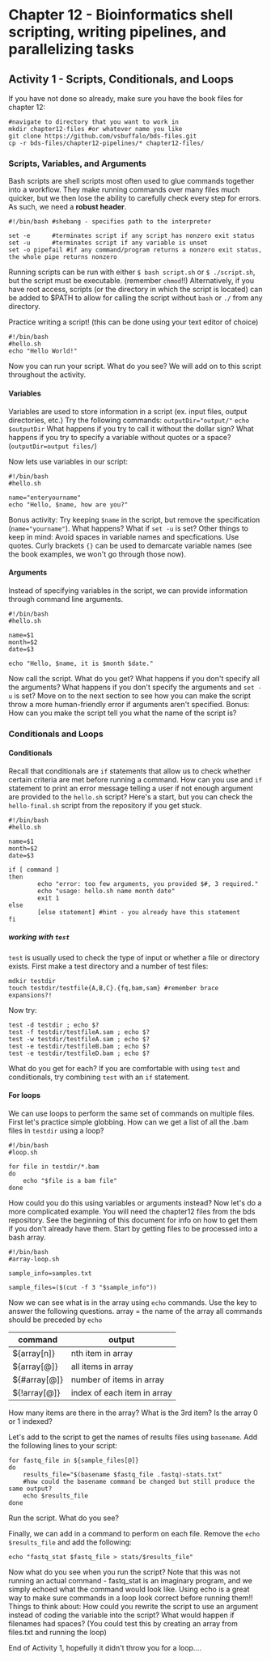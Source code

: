 # Chapter 12 - Bioinformatics shell scripting, writing pipelines, and parallelizing tasks
## Activity 1 - Scripts, Conditionals, and Loops
If you have not done so already, make sure you have the book files for chapter 12:
```
#navigate to directory that you want to work in
mkdir chapter12-files #or whatever name you like
git clone https://github.com/vsbuffalo/bds-files.git
cp -r bds-files/chapter12-pipelines/* chapter12-files/
``` 
### Scripts, Variables, and Arguments
Bash scripts are shell scripts most often used to glue commands together into a workflow.
They make running commands over many files much quicker, but we then lose the ability to carefully check every step for errors. As such, we need a **robust header**.
```
#!/bin/bash	#shebang - specifies path to the interpreter

set -e		#terminates script if any script has nonzero exit status
set -u		#terminates script if any variable is unset
set -o pipefail	#if any command/program returns a nonzero exit status, the whole pipe returns nonzero
```

Running scripts can be run with either `$ bash script.sh` or `$ ./script.sh`, but the script must be executable.
(remember `chmod`!!)
Alternatively, if you have root access, scripts (or the directory in which the script is located) can be added to $PATH to allow for calling the script without `bash` or `./` from any directory.

Practice writing a script! (this can be done using your text editor of choice)
```
#!/bin/bash
#hello.sh
echo "Hello World!"
```
Now you can run your script. What do you see?
We will add on to this script throughout the activity.

#### Variables
Variables are used to store information in a script (ex. input files, output directories, etc.)
Try the following commands:
	`outputDir="output/"`
	`echo $outputDir`
What happens if you try to call it without the dollar sign? What happens if you try to specify a variable without quotes or a space? (`outputDir=output files/`)

Now lets use variables in our script:
```
#!/bin/bash
#hello.sh

name="enteryourname"
echo "Hello, $name, how are you?"
```
Bonus activity: Try keeping `$name` in the script, but remove the specification (`name="yourname"`). What happens? What if `set -u` is set? 
Other things to keep in mind: Avoid spaces in variable names and specfications. Use quotes. Curly brackets `{}` can be used to demarcate variable names (see the book examples, we won't go through those now).

#### Arguments
Instead of specifying variables in the script, we can provide information through command line arguments.
```
#!/bin/bash
#hello.sh

name=$1
month=$2
date=$3

echo "Hello, $name, it is $month $date."

```
Now call the script. What do you get? What happens if you don't specify all the arguments? What happens if you don't specify the arguments and `set -u` is set? Move on to the next section to see how you can make the script throw a more human-friendly error if arguments aren't specified.
Bonus: How can you make the script tell you what the name of the script is?

### Conditionals and Loops
#### Conditionals
Recall that conditionals are `if` statements that allow us to check whether certain criteria are met before running a command.
How can you use and `if` statement to print an error message telling a user if not enough argument are provided to the `hello.sh` script?
Here's a start, but you can check the `hello-final.sh` script from the repository if you get stuck.
```
#!/bin/bash
#hello.sh

name=$1
month=$2
date=$3

if [ command ]
then
        echo "error: too few arguments, you provided $#, 3 required."
        echo "usage: hello.sh name month date"
        exit 1
else
        [else statement] #hint - you already have this statement
fi
```
##### working with `test`
`test` is usually used to check the type of input or whether a file or directory exists.
First make a test directory and a number of test files:
```
mdkir testdir
touch testdir/testfile{A,B,C}.{fq,bam,sam} #remember brace expansions?!
```
Now try:
```
test -d testdir ; echo $?
test -f testdir/testfileA.sam ; echo $?
test -w testdir/testfileA.sam ; echo $?
test -e testdir/testfileB.bam ; echo $?
test -e testdir/testfileD.bam ; echo $?
```
What do you get for each?
If you are comfortable with using `test` and condiitionals, try combining `test` with an `if` statement.

#### For loops
We can use loops to perform the same set of commands on multiple files.
First let's practice simple globbing.
How can we get a list of all the .bam files in `testdir` using a loop?
```
#!/bin/bash
#loop.sh

for file in testdir/*.bam
do
	echo "$file is a bam file"
done
```
How could you do this using variables or arguments instead?
Now let's do a more complicated example.
You will need the chapter12 files from the bds repository. See the beginning of this document for info on how to get them if you don't already have them.
Start by getting files to be processed into a bash array.
```
#!/bin/bash
#array-loop.sh

sample_info=samples.txt

sample_files=($(cut -f 3 "$sample_info"))

```
Now we can see what is in the array using `echo` commands. 
Use the key to answer the following questions. array = the name of the array
all commands should be preceded by `echo`

| **command** | **output** |
| ------- | ------ |
| ${array[n]} | nth item in array |
| ${array[@]} | all items in array |
| ${#array[@]} | number of items in array |
| ${!array[@]} | index of each item in array |

How many items are there in the array?
What is the 3rd item?
Is the array 0 or 1 indexed?

Let's add to the script to get the names of results files using `basename`.
Add the following lines to your script:
```
for fastq_file in ${sample_files[@]}
do
	results_file="$(basename $fastq_file .fastq)-stats.txt" 
	#how could the basename command be changed but still produce the same output?
	echo $results_file
done
```
Run the script. What do you see?

Finally, we can add in a command to perform on each file. Remove the `echo $results_file` and add the following:
```
echo "fastq_stat $fastq_file > stats/$results_file"
```
Now what do you see when you run the script?
Note that this was not running an actual command - fastq_stat is an imaginary program, and we simply echoed what the command would look like.
Using echo is a great way to make sure commands in a loop look correct before running them!!
Things to think about:
How could you rewrite the script to use an argument instead of coding the variable into the script?
What would happen if filenames had spaces? (You could test this by creating an array from files.txt and running the loop)

End of Activity 1, hopefully it didn't throw you for a loop....







